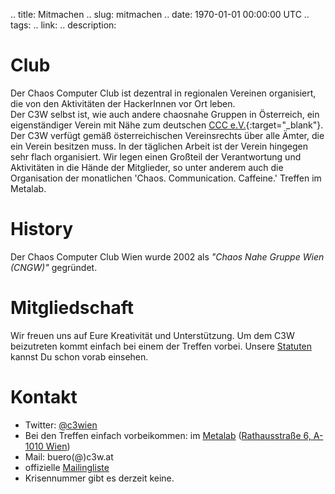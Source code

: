 .. title: Mitmachen
.. slug: mitmachen
.. date: 1970-01-01 00:00:00 UTC
.. tags:
.. link:
.. description:


# Club
Der Chaos Computer Club ist dezentral in regionalen Vereinen organisiert, die 
von den Aktivitäten der HackerInnen vor Ort leben. <br/>
Der C3W selbst ist, wie auch andere chaosnahe Gruppen in Österreich, 
ein eigenständiger Verein mit Nähe zum deutschen [CCC e.V.](https://ccc.de){:target="_blank"}.
Der C3W verfügt gemäß österreichischen Vereinsrechts über alle Ämter, 
die ein Verein besitzen muss. In der täglichen Arbeit ist der Verein hingegen 
sehr flach organisiert. Wir legen einen Großteil der Verantwortung und 
Aktivitäten in die Hände der Mitglieder, so unter anderem auch die 
Organisation der monatlichen 'Chaos. Communication. Caffeine.' Treffen im Metalab.


# History
Der Chaos Computer Club Wien wurde 2002 als *"Chaos Nahe Gruppe Wien (CNGW)"* gegründet.


# Mitgliedschaft
Wir freuen uns auf Eure Kreativität und Unterstützung. Um dem C3W beizutreten<!--, 
füllt bitte das [Formular]() aus und lasst es uns zukommen - oder, besser, -->
kommt einfach bei einem der Treffen vorbei. Unsere [Statuten](/statuten/) kannst Du schon vorab einsehen.


# Kontakt
* Twitter: [@c3wien](https://twitter.com/c3wien) <br/>
* Bei den Treffen einfach vorbeikommen: im [Metalab](https://metalab.at) 
([Rathausstraße 6, A-1010 Wien](https://www.openstreetmap.org/way/345700386)) <br/>
* Mail: buero(@)c3w.at <br/>
* offizielle [Mailingliste](https://lists.metalab.at/mailman/listinfo/ccc) <br/>
* Krisennummer gibt es derzeit keine.
